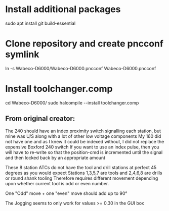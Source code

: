 # Install additional packages 
sudo apt install git build-essential

# Clone repository and create pncconf symlink
ln -s Wabeco-D6000/Wabeco-D6000.pncconf Wabeco-D6000.pncconf

# Install toolchanger.comp
cd Wabeco-D6000/
sudo halcompile --install toolchanger.comp

## From original creator:



The 240 should have an index proximity switch signalling each station, but mine was U/S along with a lot of other low voltage components
My 160 did not have one and as I knew it could be indexed without, I did not replace the expensive Boxford 240 switch
If you want to use an index pulse, then you will have to re-write so that the position-cmd is incremented until the signal and then 
locked back by an appropriate amount

These 8 station ATCs do not have the tool and drill stations at perfect 45 degrees as you would expect
Stations 1,3,5,7 are tools and 2,4,6,8 are drills or round shank tooling
Therefore requires different movement depending upon whether current tool is odd or even number.

One "Odd" move + one "even" move should add up to 90°

The Jogging seems to only work for values >= 0.30 in the GUI box
